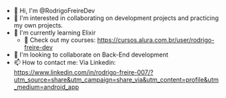 - 👋 Hi, I'm @RodrigoFreireDev
- 👀 I'm interested in collaborating on development projects and practicing my own projects.
- 🌱 I'm currently learning Elixir
  - 📖 Check out my courses: https://cursos.alura.com.br/user/rodrigo-freire-dev
- 💞️ I'm looking to collaborate on Back-End development
- 📫 How to contact me: Via Linkedin: https://www.linkedin.com/in/rodrigo-freire-007/?utm_source=share&utm_campaign=share_via&utm_content=profile&utm_medium=android_app
  
